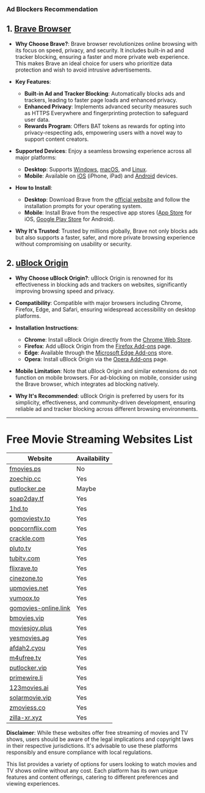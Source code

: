### Ad Blockers Recommendation

## 1. [Brave Browser](https://brave.com/)

- **Why Choose Brave?**: Brave browser revolutionizes online browsing with its focus on speed, privacy, and security. It includes built-in ad and tracker blocking, ensuring a faster and more private web experience. This makes Brave an ideal choice for users who prioritize data protection and wish to avoid intrusive advertisements.

- **Key Features**:

  - **Built-in Ad and Tracker Blocking**: Automatically blocks ads and trackers, leading to faster page loads and enhanced privacy.
  - **Enhanced Privacy**: Implements advanced security measures such as HTTPS Everywhere and fingerprinting protection to safeguard user data.
  - **Rewards Program**: Offers BAT tokens as rewards for opting into privacy-respecting ads, empowering users with a novel way to support content creators.

- **Supported Devices**: Enjoy a seamless browsing experience across all major platforms:

  - **Desktop**: Supports [Windows](https://brave.com/download/), [macOS](https://brave.com/download/), and [Linux](https://brave.com/download/).
  - **Mobile**: Available on [iOS](https://apps.apple.com/us/app/brave-browser/id1052879175) (iPhone, iPad) and [Android](https://play.google.com/store/apps/details?id=com.brave.browser) devices.

- **How to Install**:

  - **Desktop**: Download Brave from the [official website](https://brave.com/download/) and follow the installation prompts for your operating system.
  - **Mobile**: Install Brave from the respective app stores ([App Store](https://apps.apple.com/us/app/brave-browser/id1052879175) for iOS, [Google Play Store](https://play.google.com/store/apps/details?id=com.brave.browser) for Android).

- **Why It's Trusted**: Trusted by millions globally, Brave not only blocks ads but also supports a faster, safer, and more private browsing experience without compromising on usability or security.

## 2. [uBlock Origin](https://ublockorigin.com/)

- **Why Choose uBlock Origin?**: uBlock Origin is renowned for its effectiveness in blocking ads and trackers on websites, significantly improving browsing speed and privacy.

- **Compatibility**: Compatible with major browsers including Chrome, Firefox, Edge, and Safari, ensuring widespread accessibility on desktop platforms.

- **Installation Instructions**:

  - **Chrome**: Install uBlock Origin directly from the [Chrome Web Store](https://chrome.google.com/webstore/detail/ublock-origin/cjpalhdlnbpafiamejdnhcphjbkeiagm).
  - **Firefox**: Add uBlock Origin from the [Firefox Add-ons](https://addons.mozilla.org/en-US/firefox/addon/ublock-origin/) page.
  - **Edge**: Available through the [Microsoft Edge Add-ons](https://microsoftedge.microsoft.com/addons/detail/ublock-origin/odfafepnkmbhccpbejgmiehpchacaeak) store.
  - **Opera**: Install uBlock Origin via the [Opera Add-ons](https://addons.opera.com/en/extensions/details/ublock/) page.

- **Mobile Limitation**: Note that uBlock Origin and similar extensions do not function on mobile browsers. For ad-blocking on mobile, consider using the Brave browser, which integrates ad blocking natively.

- **Why It's Recommended**: uBlock Origin is preferred by users for its simplicity, effectiveness, and community-driven development, ensuring reliable ad and tracker blocking across different browsing environments.

---

# Free Movie Streaming Websites List

| Website                                               | Availability |
| ----------------------------------------------------- | ------------ |
| [fmovies.ps](https://fmovies.ps/)                     | No           |
| [zoechip.cc](https://zoechip.cc/)                     | Yes          |
| [putlocker.pe](https://putlocker.pe/)                 | Maybe        |
| [soap2day.tf](https://www.soap2day.tf/)               | Yes          |
| [1hd.to](https://1hd.to/)                             | Yes          |
| [gomoviestv.to](https://gomoviestv.to/)               | Yes          |
| [popcornflix.com](https://popcornflix.com)            | Yes          |
| [crackle.com](https://www.crackle.com/)               | Yes          |
| [pluto.tv](https://pluto.tv/)                         | Yes          |
| [tubitv.com](https://tubitv.com/)                     | Yes          |
| [flixrave.to](https://flixrave.to/)                   | Yes          |
| [cinezone.to](https://cinezone.to/)                   | Yes          |
| [upmovies.net](https://upmovies.net/)                 | Yes          |
| [vumoox.to](https://vumoox.to/)                       | Yes          |
| [gomovies-online.link](https://gomovies-online.link/) | Yes          |
| [bmovies.vip](https://bmovies.vip/)                   | Yes          |
| [moviesjoy.plus](https://moviesjoy.plus/)             | Yes          |
| [yesmovies.ag](https://ww.yesmovies.ag/)              | Yes          |
| [afdah2.cyou](https://afdah2.cyou/)                   | Yes          |
| [m4ufree.tv](https://ww2.m4ufree.tv/)                 | Yes          |
| [putlocker.vip](https://ww.putlocker.vip/)            | Yes          |
| [primewire.li](https://www.primewire.li/)             | Yes          |
| [123movies.ai](https://123movies.ai/)                 | Yes          |
| [solarmovie.vip](https://solarmovie.vip/)             | Yes          |
| [zmoviess.co](https://zmoviess.co/)                   | Yes          |
| [zilla-xr.xyz](https://zilla-xr.xyz/)                 | Yes          |

**Disclaimer**: While these websites offer free streaming of movies and TV shows, users should be aware of the legal implications and copyright laws in their respective jurisdictions. It's advisable to use these platforms responsibly and ensure compliance with local regulations.

This list provides a variety of options for users looking to watch movies and TV shows online without any cost. Each platform has its own unique features and content offerings, catering to different preferences and viewing experiences.

